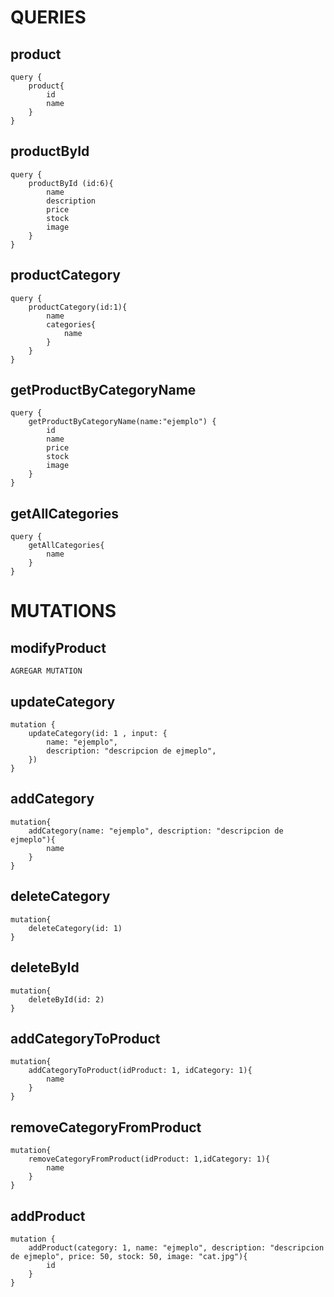 # QUERIES

## product

```
query {
    product{
        id
        name
    }
}
```

## productById

```
query {
    productById (id:6){
        name
        description
        price
        stock
        image
    }
}
```

## productCategory

```
query {
    productCategory(id:1){
        name
        categories{
            name
        }
    }
}
```

## getProductByCategoryName

```
query {
    getProductByCategoryName(name:"ejemplo") {
        id
        name
        price
        stock
        image
    }
}
```

## getAllCategories

```
query {
    getAllCategories{
        name
    }
}
```

# MUTATIONS

## modifyProduct

```
AGREGAR MUTATION

```

## updateCategory

```
mutation {
    updateCategory(id: 1 , input: {
        name: "ejemplo",
        description: "descripcion de ejmeplo",
    })
}

```

## addCategory

```
mutation{
    addCategory(name: "ejemplo", description: "descripcion de ejmeplo"){
        name
    }
}

```

## deleteCategory

```
mutation{
	deleteCategory(id: 1)
}

```

## deleteById

```
mutation{
    deleteById(id: 2)
}

```

## addCategoryToProduct

```
mutation{
    addCategoryToProduct(idProduct: 1, idCategory: 1){
        name
    }
}

```

## removeCategoryFromProduct

```
mutation{
    removeCategoryFromProduct(idProduct: 1,idCategory: 1){
        name
    }
}

```

## addProduct

```
mutation {
    addProduct(category: 1, name: "ejmeplo", description: "descripcion de ejmeplo", price: 50, stock: 50, image: "cat.jpg"){
        id
    }
}

```
